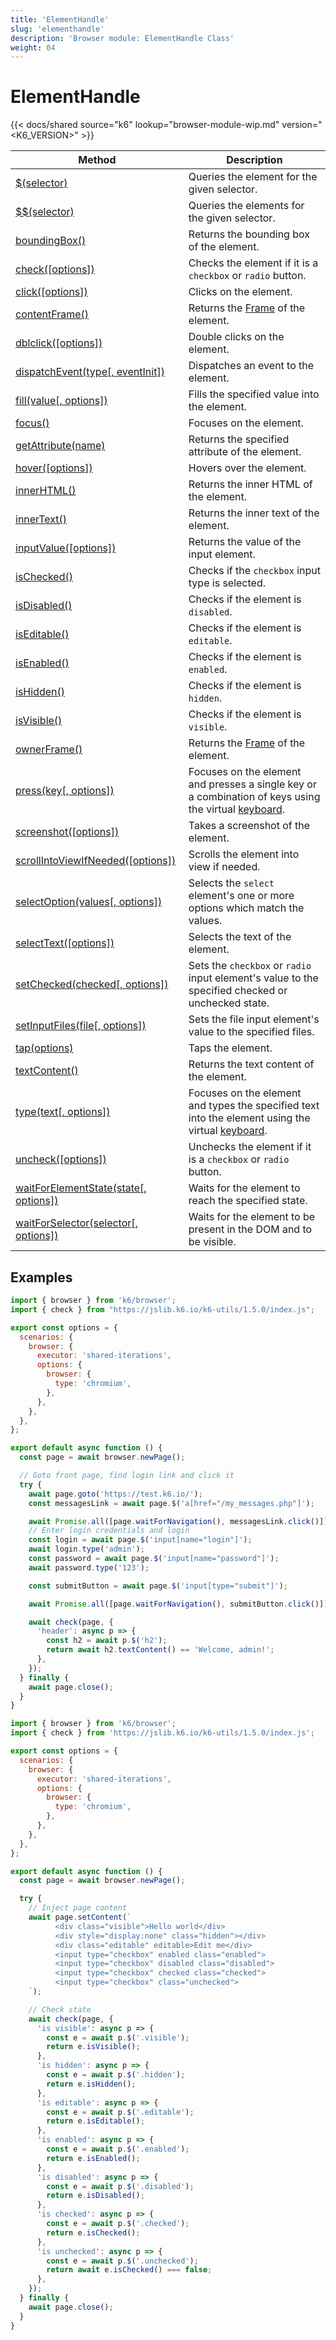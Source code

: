 ```yaml
---
title: 'ElementHandle'
slug: 'elementhandle'
description: 'Browser module: ElementHandle Class'
weight: 04
---
```


# ElementHandle

{{< docs/shared source="k6" lookup="browser-module-wip.md" version="<K6_VERSION>" >}}

| Method                                                                                                                                        | Description                                                                                                                                                                         |
| --------------------------------------------------------------------------------------------------------------------------------------------- | ----------------------------------------------------------------------------------------------------------------------------------------------------------------------------------- |
| [$(selector)](https://grafana.com/docs/k6/<K6_VERSION>/javascript-api/k6-browser/elementhandle/query)                                         | Queries the element for the given selector.                                                                                                                                         |
| [$$(selector)](https://grafana.com/docs/k6/<K6_VERSION>/javascript-api/k6-browser/elementhandle/queryall)                                     | Queries the elements for the given selector.                                                                                                                                        |
| [boundingBox()](https://grafana.com/docs/k6/<K6_VERSION>/javascript-api/k6-browser/elementhandle/boundingbox)                                 | Returns the bounding box of the element.                                                                                                                                            |
| [check([options])](https://grafana.com/docs/k6/<K6_VERSION>/javascript-api/k6-browser/elementhandle/check)                                    | Checks the element if it is a `checkbox` or `radio` button.                                                                                                                         |
| [click([options])](https://grafana.com/docs/k6/<K6_VERSION>/javascript-api/k6-browser/elementhandle/click)                                    | Clicks on the element.                                                                                                                                                              |
| [contentFrame()](https://grafana.com/docs/k6/<K6_VERSION>/javascript-api/k6-browser/elementhandle/contentframe)                               | Returns the [Frame](https://grafana.com/docs/k6/<K6_VERSION>/javascript-api/k6-browser/frame) of the element.                                                                       |
| [dblclick([options])](https://grafana.com/docs/k6/<K6_VERSION>/javascript-api/k6-browser/elementhandle/dblclick)                              | Double clicks on the element.                                                                                                                                                       |
| [dispatchEvent(type[, eventInit])](https://grafana.com/docs/k6/<K6_VERSION>/javascript-api/k6-browser/elementhandle/dispatchevent)            | Dispatches an event to the element.                                                                                                                                                 |
| [fill(value[, options])](https://grafana.com/docs/k6/<K6_VERSION>/javascript-api/k6-browser/elementhandle/fill)                               | Fills the specified value into the element.                                                                                                                                         |
| [focus()](https://grafana.com/docs/k6/<K6_VERSION>/javascript-api/k6-browser/elementhandle/focus)                                             | Focuses on the element.                                                                                                                                                             |
| [getAttribute(name)](https://grafana.com/docs/k6/<K6_VERSION>/javascript-api/k6-browser/elementhandle/getattribute)                           | Returns the specified attribute of the element.                                                                                                                                     |
| [hover([options])](https://grafana.com/docs/k6/<K6_VERSION>/javascript-api/k6-browser/elementhandle/hover)                                    | Hovers over the element.                                                                                                                                                            |
| [innerHTML()](https://grafana.com/docs/k6/<K6_VERSION>/javascript-api/k6-browser/elementhandle/innerhtml)                                     | Returns the inner HTML of the element.                                                                                                                                              |
| [innerText()](https://grafana.com/docs/k6/<K6_VERSION>/javascript-api/k6-browser/elementhandle/innertext)                                     | Returns the inner text of the element.                                                                                                                                              |
| [inputValue([options])](https://grafana.com/docs/k6/<K6_VERSION>/javascript-api/k6-browser/elementhandle/inputvalue)                          | Returns the value of the input element.                                                                                                                                             |
| [isChecked()](https://grafana.com/docs/k6/<K6_VERSION>/javascript-api/k6-browser/elementhandle/ischecked)                                     | Checks if the `checkbox` input type is selected.                                                                                                                                    |
| [isDisabled()](https://grafana.com/docs/k6/<K6_VERSION>/javascript-api/k6-browser/elementhandle/isdisabled)                                   | Checks if the element is `disabled`.                                                                                                                                                |
| [isEditable()](https://grafana.com/docs/k6/<K6_VERSION>/javascript-api/k6-browser/elementhandle/iseditable)                                   | Checks if the element is `editable`.                                                                                                                                                |
| [isEnabled()](https://grafana.com/docs/k6/<K6_VERSION>/javascript-api/k6-browser/elementhandle/isenabled)                                     | Checks if the element is `enabled`.                                                                                                                                                 |
| [isHidden()](https://grafana.com/docs/k6/<K6_VERSION>/javascript-api/k6-browser/elementhandle/ishidden/)                                      | Checks if the element is `hidden`.                                                                                                                                                  |
| [isVisible()](https://grafana.com/docs/k6/<K6_VERSION>/javascript-api/k6-browser/elementhandle/isvisible/)                                    | Checks if the element is `visible`.                                                                                                                                                 |
| [ownerFrame()](https://grafana.com/docs/k6/<K6_VERSION>/javascript-api/k6-browser/elementhandle/ownerframe)                                   | Returns the [Frame](https://grafana.com/docs/k6/<K6_VERSION>/javascript-api/k6-browser/frame) of the element.                                                                       |
| [press(key[, options])](https://grafana.com/docs/k6/<K6_VERSION>/javascript-api/k6-browser/elementhandle/press)                               | Focuses on the element and presses a single key or a combination of keys using the virtual [keyboard](https://grafana.com/docs/k6/<K6_VERSION>/javascript-api/k6-browser/keyboard). |
| [screenshot([options])](https://grafana.com/docs/k6/<K6_VERSION>/javascript-api/k6-browser/elementhandle/screenshot)                          | Takes a screenshot of the element.                                                                                                                                                  |
| [scrollIntoViewIfNeeded([options])](https://grafana.com/docs/k6/<K6_VERSION>/javascript-api/k6-browser/elementhandle/scrollintoviewifneeded)  | Scrolls the element into view if needed.                                                                                                                                            |
| [selectOption(values[, options])](https://grafana.com/docs/k6/<K6_VERSION>/javascript-api/k6-browser/elementhandle/selectoption)              | Selects the `select` element's one or more options which match the values.                                                                                                          |
| [selectText([options])](https://grafana.com/docs/k6/<K6_VERSION>/javascript-api/k6-browser/elementhandle/selecttext)                          | Selects the text of the element.                                                                                                                                                    |
| [setChecked(checked[, options])](https://grafana.com/docs/k6/<K6_VERSION>/javascript-api/k6-browser/elementhandle/setchecked)                 | Sets the `checkbox` or `radio` input element's value to the specified checked or unchecked state.                                                                                   |
| [setInputFiles(file[, options])](https://grafana.com/docs/k6/<K6_VERSION>/javascript-api/k6-browser/elementhandle/setinputfiles)              | Sets the file input element's value to the specified files.                                                                                                                         |
| [tap(options)](https://grafana.com/docs/k6/<K6_VERSION>/javascript-api/k6-browser/elementhandle/tap)                                          | Taps the element.                                                                                                                                                                   |
| [textContent()](https://grafana.com/docs/k6/<K6_VERSION>/javascript-api/k6-browser/elementhandle/textcontent)                                 | Returns the text content of the element.                                                                                                                                            |
| [type(text[, options])](https://grafana.com/docs/k6/<K6_VERSION>/javascript-api/k6-browser/elementhandle/type)                                | Focuses on the element and types the specified text into the element using the virtual [keyboard](https://grafana.com/docs/k6/<K6_VERSION>/javascript-api/k6-browser/keyboard).     |
| [uncheck([options])](https://grafana.com/docs/k6/<K6_VERSION>/javascript-api/k6-browser/elementhandle/uncheck)                                | Unchecks the element if it is a `checkbox` or `radio` button.                                                                                                                       |
| [waitForElementState(state[, options])](https://grafana.com/docs/k6/<K6_VERSION>/javascript-api/k6-browser/elementhandle/waitforelementstate) | Waits for the element to reach the specified state.                                                                                                                                 |
| [waitForSelector(selector[, options])](https://grafana.com/docs/k6/<K6_VERSION>/javascript-api/k6-browser/elementhandle/waitforselector)      | Waits for the element to be present in the DOM and to be visible.                                                                                                                   |

## Examples

```javascript
import { browser } from 'k6/browser';
import { check } from "https://jslib.k6.io/k6-utils/1.5.0/index.js";

export const options = {
  scenarios: {
    browser: {
      executor: 'shared-iterations',
      options: {
        browser: {
          type: 'chromium',
        },
      },
    },
  },
};

export default async function () {
  const page = await browser.newPage();

  // Goto front page, find login link and click it
  try {
    await page.goto('https://test.k6.io/');
    const messagesLink = await page.$('a[href="/my_messages.php"]');

    await Promise.all([page.waitForNavigation(), messagesLink.click()]);
    // Enter login credentials and login
    const login = await page.$('input[name="login"]');
    await login.type('admin');
    const password = await page.$('input[name="password"]');
    await password.type('123');

    const submitButton = await page.$('input[type="submit"]');

    await Promise.all([page.waitForNavigation(), submitButton.click()]);

    await check(page, {
      'header': async p => {
        const h2 = await p.$('h2');
        return await h2.textContent() == 'Welcome, admin!';
      },
    });
  } finally {
    await page.close();
  }
}
```

<!-- eslint-skip -->

```javascript
import { browser } from 'k6/browser';
import { check } from 'https://jslib.k6.io/k6-utils/1.5.0/index.js';

export const options = {
  scenarios: {
    browser: {
      executor: 'shared-iterations',
      options: {
        browser: {
          type: 'chromium',
        },
      },
    },
  },
};

export default async function () {
  const page = await browser.newPage();

  try {
    // Inject page content
    await page.setContent(`
          <div class="visible">Hello world</div>
          <div style="display:none" class="hidden"></div>
          <div class="editable" editable>Edit me</div>
          <input type="checkbox" enabled class="enabled">
          <input type="checkbox" disabled class="disabled">
          <input type="checkbox" checked class="checked">
          <input type="checkbox" class="unchecked">
    `);

    // Check state
    await check(page, {
      'is visible': async p => {
        const e = await p.$('.visible');
        return e.isVisible();
      },
      'is hidden': async p => {
        const e = await p.$('.hidden');
        return e.isHidden();
      },
      'is editable': async p => {
        const e = await p.$('.editable');
        return e.isEditable();
      },
      'is enabled': async p => {
        const e = await p.$('.enabled');
        return e.isEnabled();
      },
      'is disabled': async p => {
        const e = await p.$('.disabled');
        return e.isDisabled();
      },
      'is checked': async p => {
        const e = await p.$('.checked');
        return e.isChecked();
      },
      'is unchecked': async p => {
        const e = await p.$('.unchecked');
        return await e.isChecked() === false;
      },
    });
  } finally {
    await page.close();
  }
}
```
